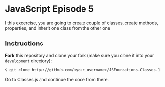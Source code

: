 # JavaScript Episode 5

I this excercise, you are going to create couple of classes, create methods, properties, and inherit one class from the other one

## Instructions

**Fork** this repository and clone your fork (make sure you clone it into your `development` directory):

```bash
$ git clone https://github.com/<your_username>/JSFoundations-Classes-1.git
```

Go to Classes.js and continue the code from there.
